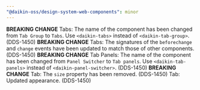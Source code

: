 ```yaml
---
"@daikin-oss/design-system-web-components": minor
---
```


**BREAKING CHANGE** Tabs: The name of the component has been changed from `Tab Group` to `Tabs`. Use `<daikin-tabs>` instead of `<daikin-tab-group>`. (DDS-1450)
**BREAKING CHANGE** Tabs: The signatures of the `beforechange` and `change` events have been updated to match those of other components. (DDS-1450)
**BREAKING CHANGE** Tab Panels: The name of the component has been changed from `Panel Switcher` to `Tab panels`. Use `<daikin-tab-panels>` instead of `<daikin-panel-switcher>`. (DDS-1450)
**BREAKING CHANGE** Tab: The `size` property has been removed. (DDS-1450)
Tab: Updated appearance. (DDS-1450)

